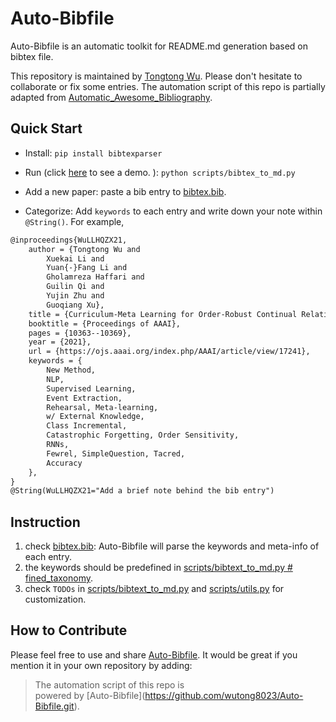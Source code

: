 # Auto-Bibfile
Auto-Bibfile is an automatic toolkit for README.md generation based on bibtex file.

This repository is maintained by [Tongtong Wu](https://wutong8023.site). Please don't hesitate to collaborate or fix some entries. The automation script of this repo is partially adapted from [Automatic_Awesome_Bibliography](https://github.com/TLESORT/Automatic_Awesome_Bibliography).

## Quick Start
- Install: 
```pip install bibtexparser```

- Run (click [here](https://github.com/wutong8023/Auto-Bibfile/tree/master/your_topic4all) to see a demo.
): 
```python scripts/bibtex_to_md.py```

- Add a new paper: 
paste a bib entry to [bibtex.bib](https://github.com/wutong8023/Auto-Bibfile/blob/master/bibtex.bib).

- Categorize:
Add ```keywords``` to each entry and write down your note within ```@String()```. For example,

```latex
@inproceedings{WuLLHQZX21,
    author = {Tongtong Wu and
        Xuekai Li and
        Yuan{-}Fang Li and
        Gholamreza Haffari and
        Guilin Qi and
        Yujin Zhu and
        Guoqiang Xu},
    title = {Curriculum-Meta Learning for Order-Robust Continual Relation Extraction},
    booktitle = {Proceedings of AAAI},
    pages = {10363--10369},
    year = {2021},
    url = {https://ojs.aaai.org/index.php/AAAI/article/view/17241},
    keywords = {
        New Method,
        NLP,
        Supervised Learning,
        Event Extraction,
        Rehearsal, Meta-learning,
        w/ External Knowledge,
        Class Incremental,
        Catastrophic Forgetting, Order Sensitivity,
        RNNs,
        Fewrel, SimpleQuestion, Tacred,
        Accuracy
    },
}
@String(WuLLHQZX21="Add a brief note behind the bib entry")
```

## Instruction
1. check [bibtex.bib](https://github.com/wutong8023/Auto-Bibfile/blob/master/bibtex.bib): Auto-Bibfile will parse the keywords and meta-info of each entry.
2. the keywords should be predefined in [scripts/bibtext_to_md.py # fined_taxonomy](https://github.com/wutong8023/Auto-Bibfile/tree/master/scripts/bibtex_to_md.py#L84-L137).
3. check ```TODOs``` in [scripts/bibtext_to_md.py](https://github.com/wutong8023/Auto-Bibfile/blob/master/scripts/bibtex_to_md.py) and [scripts/utils.py](https://github.com/wutong8023/Auto-Bibfile/blob/master/scripts/utils.py) for customization.

## How to Contribute
Please feel free to use and share [Auto-Bibfile](https://github.com/wutong8023/Auto-Bibfile.git). It would be great 
if you mention it in your own repository by adding:
> The automation script of this repo is <br> powered by \[Auto-Bibfile\](https://github.com/wutong8023/Auto-Bibfile.git).
